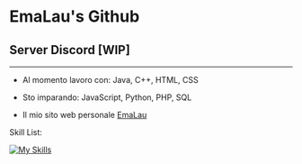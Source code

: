 # EmaLau's Github
## Server Discord [WIP]

---
- Al momento lavoro con: Java, C++, HTML, CSS

- Sto imparando: JavaScript, Python, PHP, SQL

- Il mio sito web personale [EmaLau](https://www.emalau.com)

Skill List:

[![My Skills](https://skillicons.dev/icons?i=java,cpp,html,css,photoshop,git,github,discord,idea&theme=dark)](https://skillicons.dev)
